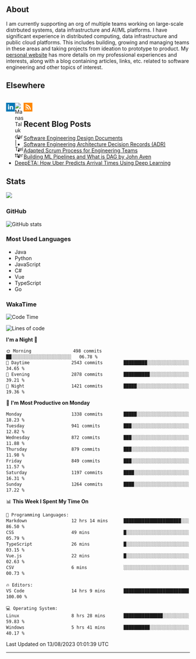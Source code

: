 ## About

I am currently supporting an org of multiple teams working on large-scale distrbuted systems, data infrastructure and AI/ML platforms. I have significant experience in distributed computing, data infrastructure and public cloud platforms. This includes building, growing and managing teams in these areas and taking projects from ideation to prototype to product. My [personal website](https://manastalukdar.github.io/) has more details on my professional experiences and interests, along with a blog containing articles, links, etc. related to software engineering and other topics of interest.

## Elsewhere

</br>

<a href="https://www.linkedin.com/in/manastalukdar" target="_blank">
  <img align="left" alt="Manas Talukdar | Linkedin" width="24px" src="https://raw.githubusercontent.com/edent/SuperTinyIcons/master/images/svg/linkedin.svg" />
</a>
<a href="https://www.twitter.com/manastalukdar" target="_blank">
  <img align="left" alt="Manas Talukdar | Twitter" width="24px" src="https://github.com/TheDudeThatCode/TheDudeThatCode/blob/master/Assets/Twitter.svg" />
</a>
<a href="https://manastalukdar.github.io/" target="_blank">
  <img align="left" alt="Manas Talukdar | Website" width="24px" src="https://github.com/edent/SuperTinyIcons/blob/master/images/svg/rss.svg" />
</a>

</br>

## Recent Blog Posts

<!-- BLOG:START -->
- [Software Engineering Design Documents](https://manastalukdar.github.io/blog/2023/03/18/software-engineering-design-documents/)
- [Software Engineering Architecture Decision Records &lpar;ADR&rpar;](https://manastalukdar.github.io/blog/2023/03/18/software-engineering-architecture-decision-records/)
- [Adapted Scrum Process for Engineering Teams](https://manastalukdar.github.io/blog/2022/08/18/adapted-scrum-process-engineering-teams/)
- [Building ML Pipelines and What is DAG by John Aven](https://manastalukdar.github.io/blog/2022/03/21/building-ml-pipelines-dag/)
- [DeepETA: How Uber Predicts Arrival Times Using Deep Learning](https://manastalukdar.github.io/blog/2022/03/21/deepeta-uber-predicts-arrival-times-deep-learning/)
<!-- BLOG:END -->

## Stats

![](https://komarev.com/ghpvc/?username=manastalukdar)

### GitHub

![GitHub stats](https://github-readme-stats.vercel.app/api?username=manastalukdar&show_icons=true&hide_border=true&hide_rank=true&hide_title=true&icon_color=79ff97&text_color=cecac3&bg_color=4d4b4b)

### Most Used Languages

- Java
- Python
- JavaScript
- C#
- Vue
- TypeScript
- Go

<!--
![Top Langs](https://github-readme-stats.vercel.app/api/top-langs/?username=manastalukdar&layout=compact&hide_border=true&hide_title=true&icon_color=79ff97&text_color=cecac3&bg_color=4d4b4b)
-->

### WakaTime

<!--START_SECTION:waka-->
![Code Time](http://img.shields.io/badge/Code%20Time-3%2C824%20hrs%2027%20mins-blue)

![Lines of code](https://img.shields.io/badge/From%20Hello%20World%20I%27ve%20Written-1.8%20million%20lines%20of%20code-blue)

**I'm a Night 🦉** 

```text
🌞 Morning                498 commits         ██░░░░░░░░░░░░░░░░░░░░░░░   06.78 % 
🌆 Daytime                2543 commits        █████████░░░░░░░░░░░░░░░░   34.65 % 
🌃 Evening                2878 commits        ██████████░░░░░░░░░░░░░░░   39.21 % 
🌙 Night                  1421 commits        █████░░░░░░░░░░░░░░░░░░░░   19.36 % 
```
📅 **I'm Most Productive on Monday** 

```text
Monday                   1338 commits        █████░░░░░░░░░░░░░░░░░░░░   18.23 % 
Tuesday                  941 commits         ███░░░░░░░░░░░░░░░░░░░░░░   12.82 % 
Wednesday                872 commits         ███░░░░░░░░░░░░░░░░░░░░░░   11.88 % 
Thursday                 879 commits         ███░░░░░░░░░░░░░░░░░░░░░░   11.98 % 
Friday                   849 commits         ███░░░░░░░░░░░░░░░░░░░░░░   11.57 % 
Saturday                 1197 commits        ████░░░░░░░░░░░░░░░░░░░░░   16.31 % 
Sunday                   1264 commits        ████░░░░░░░░░░░░░░░░░░░░░   17.22 % 
```


📊 **This Week I Spent My Time On** 

```text
💬 Programming Languages: 
Markdown                 12 hrs 14 mins      ██████████████████████░░░   86.50 % 
CSS                      49 mins             █░░░░░░░░░░░░░░░░░░░░░░░░   05.79 % 
TypeScript               26 mins             █░░░░░░░░░░░░░░░░░░░░░░░░   03.15 % 
Vue.js                   22 mins             █░░░░░░░░░░░░░░░░░░░░░░░░   02.63 % 
CSV                      6 mins              ░░░░░░░░░░░░░░░░░░░░░░░░░   00.73 % 

🔥 Editors: 
VS Code                  14 hrs 9 mins       █████████████████████████   100.00 % 

💻 Operating System: 
Linux                    8 hrs 28 mins       ███████████████░░░░░░░░░░   59.83 % 
Windows                  5 hrs 41 mins       ██████████░░░░░░░░░░░░░░░   40.17 % 
```


 Last Updated on 13/08/2023 01:01:39 UTC
<!--END_SECTION:waka-->

---

<!--

**manastalukdar/manastalukdar** is a ✨ _special_ ✨ repository because its `README.md` (this file) appears on your GitHub profile.

Here are some ideas to get you started:

- 🔭 I’m currently working on ...
- 🌱 I’m currently learning ...
- 👯 I’m looking to collaborate on ...
- 🤔 I’m looking for help with ...
- 💬 Ask me about ...
- 📫 How to reach me: ...
- 😄 Pronouns: ...
- ⚡ Fun fact: ...
-->

